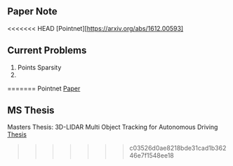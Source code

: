 ## Paper Note

<<<<<<< HEAD
[Pointnet][https://arxiv.org/abs/1612.00593]



## Current Problems

1. Points Sparsity
2. 
=======
Pointnet [Paper](https://arxiv.org/abs/1612.00593)




## MS Thesis

Masters Thesis: 3D-LIDAR Multi Object Tracking for Autonomous Driving [Thesis](https://repository.tudelft.nl/islandora/object/uuid:f536b829-42ae-41d5-968d-13bbaa4ec736/datastream/OBJ/download)
>>>>>>> c03526d0ae8218bde31cad1b36246e7f1548ee18
